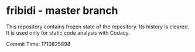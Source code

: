 # fribidi - master branch

This repository contains frozen state of the repository.
Its history is cleared. It is used only for static code
analysis with Codacy.

Commit Time: 1710825898